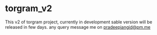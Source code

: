 # torgram_v2
This v2 of torgram project, currently in development sable version will be released in few days. any query message me on pradeepjangid@pm.me
